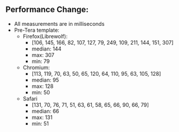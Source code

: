 ## Performance Change:
- All measurements are in milliseconds
- Pre-Tera template:
    - Firefox(Librewolf):
        - [106, 145, 166, 82, 107, 127, 79, 249, 109, 211, 144, 151, 307]
        - median: 144
        - max: 307
        - min: 79
    - Chromium:
        - [113, 119, 70, 63, 50, 65, 120, 64, 110, 95, 63, 105, 128]
        - median: 95
        - max: 128
        - min: 50
    - Safari
        - [131, 70, 76, 71, 51, 63, 61, 58, 65, 66, 90, 66, 79]
        - median: 66
        - max: 131
        - min: 51
